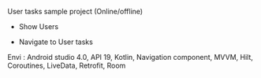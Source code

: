 User tasks sample project (Online/offline)

+ Show Users 

+ Navigate to User tasks

Envi : Android studio 4.0, API 19, Kotlin, Navigation component, MVVM, Hilt, Coroutines, LiveData, Retrofit, Room

